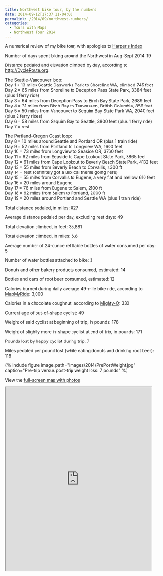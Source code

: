 ```yaml
---
title: Northwest bike tour, by the numbers
date: 2014-09-12T17:37:11-04:00
permalink: /2014/09/northwest-numbers/
categories:
  - Tours with Maps
  - Northwest Tour 2014
---
```

A numerical review of my bike tour, with apologies to [Harper's Index](http://harpers.org/departments/harpers-index/)

Number of days spent biking around the Northwest in Aug-Sept 2014: 19

Distance pedaled and elevation climbed by day, according to <http://CycleRoute.org>:

The Seattle-Vancouver loop:  
Day 1 = 13 miles Seattle Gasworks Park to Shoreline WA, climbed 745 feet  
Day 2 = 65 miles from Shoreline to Deception Pass State Park, 3384 feet (plus 1 ferry ride)  
Day 3 = 64 miles from Deception Pass to Birch Bay State Park, 2689 feet  
Day 4 = 31 miles from Birch Bay to Tsawassen, British Columbia, 856 feet  
Day 5 = 50 miles from Vancouver to Sequim Bay State Park WA, 2040 feet (plus 2 ferry rides)  
Day 6 = 58 miles from Sequim Bay to Seattle, 3800 feet (plus 1 ferry ride)  
Day 7 = rest

The Portland-Oregon Coast loop:  
Day 8 = 10 miles around Seattle and Portland OR (plus 1 train ride)  
Day 9 = 52 miles from Portland to Longview WA, 1600 feet  
Day 10 = 73 miles from Longview to Seaside OR, 3760 feet  
Day 11 = 62 miles from Seaside to Cape Lookout State Park, 3865 feet  
Day 12 = 61 miles from Cape Lookout to Beverly Beach State Park, 4132 feet  
Day 13 = 55 miles from Beverly Beach to Corvallis, 4300 ft  
Day 14 = rest (definitely got a Biblical theme going here)  
Day 15 = 55 miles from Corvallis to Eugene, a very flat and mellow 610 feet  
Day 16 = 20 miles around Eugene  
Day 17 = 76 miles from Eugene to Salem, 2100 ft  
Day 18 = 62 miles from Salem to Portland, 2000 ft  
Day 19 = 20 miles around Portland and Seattle WA (plus 1 train ride)

Total distance pedaled, in miles: 827

Average distance pedaled per day, excluding rest days: 49

Total elevation climbed, in feet: 35,881

Total elevation climbed, in miles: 6.8

Average number of 24-ounce refillable bottles of water consumed per day: 5

Number of water bottles attached to bike: 3

Donuts and other bakery products consumed, estimated: 14

Bottles and cans of root beer consumed, estimated: 12

Calories burned during daily average 49-mile bike ride, according to [MapMyRide](http://www.mapmyride.com/improve/calorie_calculator): 3,000

Calories in a chocolate doughnut, according to [Mighty-O](http://www.mightyo.com/documents/nutrition.pdf): 330

Current age of out-of-shape cyclist: 49

Weight of said cyclist at beginning of trip, in pounds: 178

Weight of slightly more in-shape cyclist at end of trip, in pounds: 171

Pounds lost by happy cyclist during trip: 7

Miles pedaled per pound lost (while eating donuts and drinking root beer): 118

{% include figure image_path="images/2014/PrePostWeight.jpg" caption="Pre-trip versus post-trip weight loss: 7 pounds" %}

View the [full-screen map with photos](https://jackdougherty.github.io/bikemapcode/#6/46.710/-122.827)

<iframe src="https://jackdougherty.github.io/bikemapcode/#6/46.710/-122.827" width="95%" height="600px"></iframe>
